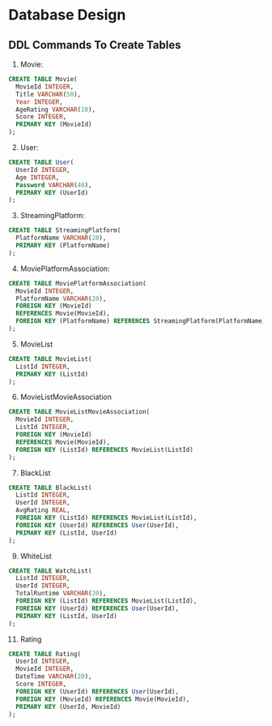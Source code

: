 
# Database Design


## DDL Commands To Create Tables

1. Movie:
``` sql
CREATE TABLE Movie(
  MovieId INTEGER, 
  Title VARCHAR(50), 
  Year INTEGER, 
  AgeRating VARCHAR(10), 
  Score INTEGER, 
  PRIMARY KEY (MovieId)
);
```

2. User:
``` sql
CREATE TABLE User(
  UserId INTEGER, 
  Age INTEGER, 
  Password VARCHAR(40), 
  PRIMARY KEY (UserId)
);
```

3. StreamingPlatform:

``` sql 
CREATE TABLE StreamingPlatform(
  PlatformName VARCHAR(20), 
  PRIMARY KEY (PlatformName)
); 
```

4. MoviePlatformAssociation:
```sql
CREATE TABLE MoviePlatformAssociation(
  MovieId INTEGER, 
  PlatformName VARCHAR(20), 
  FOREIGN KEY (MovieId) 
  REFERENCES Movie(MovieId), 
  FOREIGN KEY (PlatformName) REFERENCES StreamingPlatform(PlatformName)
); 
```
5. MovieList
```sql
CREATE TABLE MovieList(
  ListId INTEGER, 
  PRIMARY KEY (ListId)
); 
```
6. MovieListMovieAssociation
```sql
CREATE TABLE MovieListMovieAssociation(
  MovieId INTEGER, 
  ListId INTEGER, 
  FOREIGN KEY (MovieId) 
  REFERENCES Movie(MovieId), 
  FOREIGN KEY (ListId) REFERENCES MovieList(ListId)
);
```
7. BlackList
```sql
CREATE TABLE BlackList(
  ListId INTEGER, 
  UserId INTEGER,  
  AvgRating REAL, 
  FOREIGN KEY (ListId) REFERENCES MovieList(ListId), 
  FOREIGN KEY (UserId) REFERENCES User(UserId), 
  PRIMARY KEY (ListId, UserId)
);
 ```

9. WhiteList
```sql
CREATE TABLE WatchList(
  ListId INTEGER, 
  UserId INTEGER, 
  TotalRuntime VARCHAR(20), 
  FOREIGN KEY (ListId) REFERENCES MovieList(ListId), 
  FOREIGN KEY (UserId) REFERENCES User(UserId), 
  PRIMARY KEY (ListId, UserId)
);
```
11. Rating
```sql
CREATE TABLE Rating(
  UserId INTEGER, 
  MovieId INTEGER, 
  DateTime VARCHAR(20), 
  Score INTEGER, 
  FOREIGN KEY (UserId) REFERENCES User(UserId), 
  FOREIGN KEY (MovieId) REFERENCES Movie(MovieId), 
  PRIMARY KEY (UserId, MovieId)
);
```
